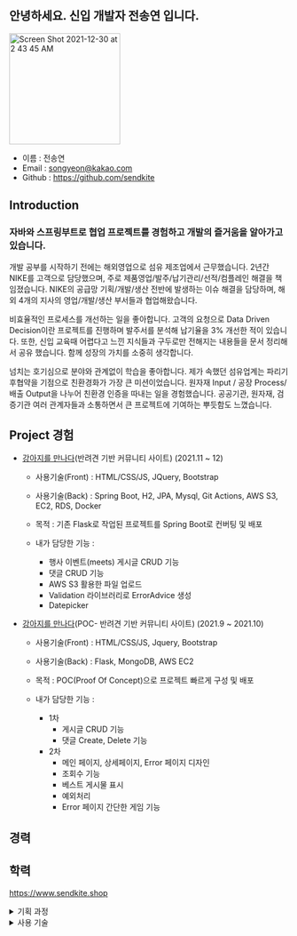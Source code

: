 ### 

## 안녕하세요. 신입 개발자 전송연 입니다.
<img width="200" alt="Screen Shot 2021-12-30 at 2 43 45 AM" src="https://user-images.githubusercontent.com/90877864/147689358-817795ce-2d31-46c4-85ca-adf46339cd9f.png">

- 이름 : 전송연
- Email : songyeon@kakao.com
- Github : https://github.com/sendkite

## Introduction

<h3>자바와 스프링부트로 협업 프로젝트를 경험하고 개발의 즐거움을 알아가고 있습니다.</h3>

개발 공부를 시작하기 전에는 해외영업으로 섬유 제조업에서 근무했습니다. 
2년간 NIKE를 고객으로 담당했으며, 주로 제품영업/발주/납기관리/선적/컴플레인 해결을 책임졌습니다. 
NIKE의 공급망 기획/개발/생산 전반에 발생하는 이슈 해결을 담당하며, 해외 4개의 지사의 영업/개발/생산 부서들과 협업해왔습니다. 

비효율적인 프로세스를 개선하는 일을 좋아합니다. 고객의 요청으로 Data Driven Decision이란 프로젝트를 진행하며 발주서를 분석해 납기율을 3% 개선한 적이 있습니다. 
또한, 신입 교육때 어렵다고 느낀 지식들과 구두로만 전해지는 내용들을 문서 정리해서 공유 했습니다. 함께 성장의 가치를 소중히 생각합니다.

넘치는 호기심으로 분야와 관계없이 학습을 좋아합니다. 제가 속했던 섬유업계는 파리기후협약을 기점으로 친환경화가 가장 큰 미션이었습니다. 
원자재 Input / 공장 Process/ 배출 Output을 나누어 친환경 인증을 따내는 일을 경험했습니다. 
공공기관, 원자재, 검증기관 여러 관계자들과 소통하면서 큰 프로젝트에 기여하는 뿌듯함도 느꼈습니다. 


## Project 경험

- [강아지를 만나다](https://github.com/thalals/MaruMaru_sparta_ver.Spring)(반려견 기반 커뮤니티 사이트) (2021.11 ~ 12)
    - 사용기술(Front) : HTML/CSS/JS, JQuery, Bootstrap
    - 사용기술(Back) : Spring Boot, H2, JPA, Mysql, Git Actions, AWS S3, EC2, RDS, Docker

    - 목적 : 기존 Flask로 작업된 프로젝트를 Spring Boot로 컨버팅 및 배포
    - 내가 담당한 기능 :
        - 행사 이벤트(meets) 게시글 CRUD 기능
        - 댓글 CRUD 기능
        - AWS S3 활용한 파일 업로드
        - Validation 라이브러리로 ErrorAdvice 생성
        - Datepicker


- [강아지를 만나다](https://github.com/thalals/MaruMaru_sparta)(POC- 반려견 기반 커뮤니티 사이트) (2021.9 ~ 2021.10)
    - 사용기술(Front) : HTML/CSS/JS, Jquery, Bootstrap
    - 사용기술(Back) : Flask, MongoDB, AWS EC2

    - 목적 : POC(Proof Of Concept)으로 프로젝트 빠르게 구성 및 배포
    - 내가 담당한 기능 :
        - 1차
            - 게시글 CRUD 기능
            - 댓글 Create, Delete 기능
        - 2차
            - 메인 페이지, 상세페이지, Error 페이지 디자인
            - 조회수 기능
            - 베스트 게시물 표시
            - 예외처리
            - Error 페이지 간단한 게임 기능

## 경력


## 학력


https://www.sendkite.shop

<details>
<summary>기획 과정</summary>

- 평소 좋아하는 신발로 칼라를 먼저 정하고 패션 잡지 같은 느낌을 주고 싶었음
- 아래의 이미지들을 참고

![Screen Shot 2021-12-29 at 6 07 21 PM](https://user-images.githubusercontent.com/90877864/147645496-d7df2823-e70f-410b-a15d-6ab4215e4fa2.png)

- 참고 이미지들을 기반으로 와이어프레임(굿노트), 로고(프로크리에이트) 제작

![Screen Shot 2021-12-29 at 6 07 01 PM](https://user-images.githubusercontent.com/90877864/147645470-0871d1f9-7319-46bb-b1c8-ff9520536a6a.png)

- 완성한 index.html 이미지, bootstrap 컴포넌트 + 색상 변경 + 레이아웃 사용

![Screen Shot 2021-12-29 at 6 08 52 PM](https://user-images.githubusercontent.com/90877864/147645610-2bd31ace-8d0d-4ff0-98b7-f3134192645e.png)

</details>

<details>
<summary>사용 기술</summary>
# 사용기술

1) 배포
- AWS S3 정적 호스팅
- CloudFront
- Route53
- 가비아 도메인

2) 프론트
- Bootstrap
- HTML/CSS
- Fontawesome
</details>

